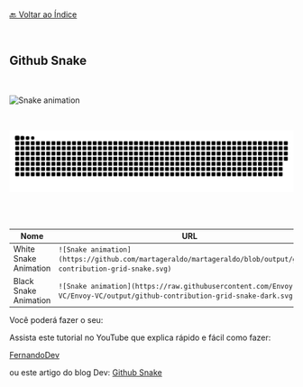 <br>[🔙 Voltar ao Índice](./README.md)<br>

<br>


## Github Snake

<br>

  
![Snake animation](https://github.com/MGBrave/martageraldo/blob/output/github-contribution-grid-snake.svg)

<br>

![Snake animation](https://raw.githubusercontent.com/Envoy-VC/Envoy-VC/output/github-contribution-grid-snake-dark.svg)

<br>
<br>
  
  
 | Nome |                    URL                          |
 |------|-------------------------------------------------| 
 |White Snake Animation|```![Snake animation](https://github.com/martageraldo/martageraldo/blob/output/github-contribution-grid-snake.svg) ```| 
 |Black Snake Animation|```![Snake animation](https://raw.githubusercontent.com/Envoy-VC/Envoy-VC/output/github-contribution-grid-snake-dark.svg) ```| 

Você poderá fazer o seu:

Assista este tutorial no YouTube que explica rápido e fácil como fazer:

[FernandoDev](https://www.youtube.com/watch?v=JywQJ2qHfPg)

ou este artigo do blog Dev: [Github Snake](https://dev.to/henriquelopes42/como-adicionar-o-snake-game-jogo-da-cobrinha-no-seu-perfil-do-github-40m2)

<br>
<!--
```
![Snake animation](https://github.com/seu-usuário-aqui/seu-usuário-aqui/blob/output/github-contribution-grid-snake.svg)
```

Tome cuidado para colocar o seu nome de usuário do GitHub  correto onde diz `seu-usuario-aqui` seu para que seja demonstrado seu grid de contribuições, caso contrário, poderá dar erro.

Em seguida, vá em Actions e selecione set up a workflow yourself →

imagem1

E cole o seguinte código no editor de texto que irá abrir:
<!--

```
name: Generate Datas

on:
  schedule: # execute every 12 hours
    - cron: "* */12 * * *"
  workflow_dispatch:

jobs:
  build:
    name: Jobs to update datas
    runs-on: ubuntu-latest
    steps:
      # Snake Animation
      - uses: Platane/snk@master
        id: snake-gif
        with:
          github_user_name: seu-usuário-aqui
          svg_out_path: dist/github-contribution-grid-snake.svg

      - uses: crazy-max/ghaction-github-pages@v2.1.3
        with:
          target_branch: output
          build_dir: dist
        env:
          GITHUB_TOKEN: ${{ secrets.GITHUB_TOKEN }} 
          
          ```

         
         
 Aqui, novamente tome cuidado para  colocar o seu nome de usuário do GitHub  correto onde diz `seu-usuario-aqui` seu para que seja demonstrado seu grid de contribuições, caso contrário, poderá dar erro.

E clique em **Start commit** e **Commit new file**:
 <br>
imagem
 <br>
 
 Concluído! A cada 12 horas a animação será atualizada, mas você pode rodar selecionando o arquivo yml e em seguida, **View runs**:
imagem

<br>
E rodar com **Run workflow**

imagem

<br>
-->


